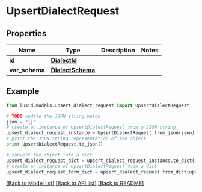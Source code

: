 # UpsertDialectRequest


## Properties
Name | Type | Description | Notes
------------ | ------------- | ------------- | -------------
**id** | [**DialectId**](DialectId.md) |  | 
**var_schema** | [**DialectSchema**](DialectSchema.md) |  | 

## Example

```python
from lusid.models.upsert_dialect_request import UpsertDialectRequest

# TODO update the JSON string below
json = "{}"
# create an instance of UpsertDialectRequest from a JSON string
upsert_dialect_request_instance = UpsertDialectRequest.from_json(json)
# print the JSON string representation of the object
print UpsertDialectRequest.to_json()

# convert the object into a dict
upsert_dialect_request_dict = upsert_dialect_request_instance.to_dict()
# create an instance of UpsertDialectRequest from a dict
upsert_dialect_request_form_dict = upsert_dialect_request.from_dict(upsert_dialect_request_dict)
```
[[Back to Model list]](../README.md#documentation-for-models) [[Back to API list]](../README.md#documentation-for-api-endpoints) [[Back to README]](../README.md)


